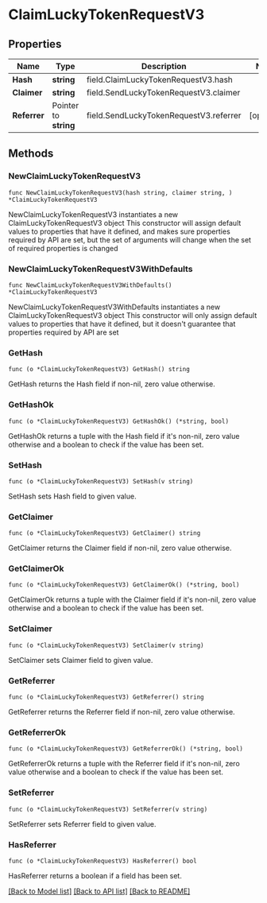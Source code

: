# ClaimLuckyTokenRequestV3

## Properties

Name | Type | Description | Notes
------------ | ------------- | ------------- | -------------
**Hash** | **string** | field.ClaimLuckyTokenRequestV3.hash | 
**Claimer** | **string** | field.SendLuckyTokenRequestV3.claimer | 
**Referrer** | Pointer to **string** | field.SendLuckyTokenRequestV3.referrer | [optional] 

## Methods

### NewClaimLuckyTokenRequestV3

`func NewClaimLuckyTokenRequestV3(hash string, claimer string, ) *ClaimLuckyTokenRequestV3`

NewClaimLuckyTokenRequestV3 instantiates a new ClaimLuckyTokenRequestV3 object
This constructor will assign default values to properties that have it defined,
and makes sure properties required by API are set, but the set of arguments
will change when the set of required properties is changed

### NewClaimLuckyTokenRequestV3WithDefaults

`func NewClaimLuckyTokenRequestV3WithDefaults() *ClaimLuckyTokenRequestV3`

NewClaimLuckyTokenRequestV3WithDefaults instantiates a new ClaimLuckyTokenRequestV3 object
This constructor will only assign default values to properties that have it defined,
but it doesn't guarantee that properties required by API are set

### GetHash

`func (o *ClaimLuckyTokenRequestV3) GetHash() string`

GetHash returns the Hash field if non-nil, zero value otherwise.

### GetHashOk

`func (o *ClaimLuckyTokenRequestV3) GetHashOk() (*string, bool)`

GetHashOk returns a tuple with the Hash field if it's non-nil, zero value otherwise
and a boolean to check if the value has been set.

### SetHash

`func (o *ClaimLuckyTokenRequestV3) SetHash(v string)`

SetHash sets Hash field to given value.


### GetClaimer

`func (o *ClaimLuckyTokenRequestV3) GetClaimer() string`

GetClaimer returns the Claimer field if non-nil, zero value otherwise.

### GetClaimerOk

`func (o *ClaimLuckyTokenRequestV3) GetClaimerOk() (*string, bool)`

GetClaimerOk returns a tuple with the Claimer field if it's non-nil, zero value otherwise
and a boolean to check if the value has been set.

### SetClaimer

`func (o *ClaimLuckyTokenRequestV3) SetClaimer(v string)`

SetClaimer sets Claimer field to given value.


### GetReferrer

`func (o *ClaimLuckyTokenRequestV3) GetReferrer() string`

GetReferrer returns the Referrer field if non-nil, zero value otherwise.

### GetReferrerOk

`func (o *ClaimLuckyTokenRequestV3) GetReferrerOk() (*string, bool)`

GetReferrerOk returns a tuple with the Referrer field if it's non-nil, zero value otherwise
and a boolean to check if the value has been set.

### SetReferrer

`func (o *ClaimLuckyTokenRequestV3) SetReferrer(v string)`

SetReferrer sets Referrer field to given value.

### HasReferrer

`func (o *ClaimLuckyTokenRequestV3) HasReferrer() bool`

HasReferrer returns a boolean if a field has been set.


[[Back to Model list]](../README.md#documentation-for-models) [[Back to API list]](../README.md#documentation-for-api-endpoints) [[Back to README]](../README.md)


